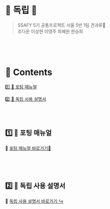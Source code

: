 # 💌 독립 💌

> SSAFY 5기 공통프로젝트 서울 5반 1팀 견과류🥜 <br>
> 조다운 이상현 이영주 최혜원 한승희

<br><br><br>

# 📖  Contents

[1️⃣ 📃 포팅 매뉴얼](#1%EF%B8%8F⃣-포팅-매뉴얼)

[2️⃣ 🐶 독립 사용 설명서](#2%EF%B8%8F⃣-독립-사용-설명서)

<br><br>   

## 1️⃣ 📃 포팅 매뉴얼

🔗 [포팅 매뉴얼 바로가기📌](https://lab.ssafy.com/s05-webmobile1-sub3/S05P13A501/-/blob/release-0.2.0/exec/A501_%EB%8F%85%EB%A6%BD_%ED%8F%AC%ED%8C%85_%EB%A7%A4%EB%89%B4%EC%96%BC.md)

<br><br><br>  


## 2️⃣ 🐶 독립 사용 설명서 

🔗 [독립 사용 설명서 바로가기 ↪](https://lab.ssafy.com/s05-webmobile1-sub3/S05P13A501/-/blob/release-0.2.0/exec/A501_%EB%8F%85%EB%A6%BD_%EC%82%AC%EC%9A%A9_%EC%84%A4%EB%AA%85%EC%84%9C(%EC%8B%9C%EB%82%98%EB%A6%AC%EC%98%A4).md)

<br><br>

